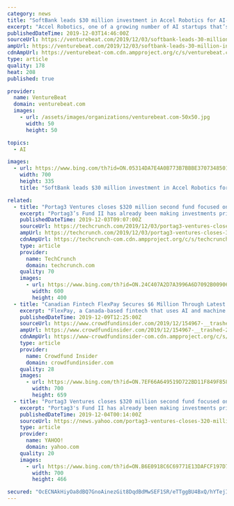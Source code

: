 ```yaml
---
category: news
title: "SoftBank leads $30 million investment in Accel Robotics for AI-enabled cashierless stores"
excerpt: "Accel Robotics, one of a growing number of AI startups that’s setting out to enable automated cashierless stores, has raised $30 million in a series A round of funding led by SoftBank, with participation from New Ground Ventures, Toyo Kanetsu Corporate Venture Investment Partnership, and RevTech Ventures. Founded out of San Diego in 2015 ..."
publishedDateTime: 2019-12-03T14:46:00Z
sourceUrl: https://venturebeat.com/2019/12/03/softbank-leads-30-million-investment-in-accel-robotics-for-ai-enabled-cashierless-stores/
ampUrl: https://venturebeat.com/2019/12/03/softbank-leads-30-million-investment-in-accel-robotics-for-ai-enabled-cashierless-stores/amp/
cdnAmpUrl: https://venturebeat-com.cdn.ampproject.org/c/s/venturebeat.com/2019/12/03/softbank-leads-30-million-investment-in-accel-robotics-for-ai-enabled-cashierless-stores/amp/
type: article
quality: 178
heat: 208
published: true

provider:
  name: VentureBeat
  domain: venturebeat.com
  images:
    - url: /assets/images/organizations/venturebeat.com-50x50.jpg
      width: 50
      height: 50

topics:
  - AI

images:
  - url: https://www.bing.com/th?id=ON.05314DA7E4A0B773B7BBBE3707348501
    width: 700
    height: 335
    title: "SoftBank leads $30 million investment in Accel Robotics for AI-enabled cashierless stores"

related:
  - title: "Portag3 Ventures closes $320 million second fund focused on fintech investment"
    excerpt: "Portag3’s Fund II has already been making investments prior to this final closing, and has already put money into KOHO, Clark, Integrate.ai and startup-builder Diagram Ventures, along with 13 other startups. Its first fund invested in a number of fintech-related companies, including Clearbanc, Drop, League and Wealthsimple, as well as some ..."
    publishedDateTime: 2019-12-03T09:07:00Z
    sourceUrl: https://techcrunch.com/2019/12/03/portag3-ventures-closes-320-million-second-fund-focused-on-fintech-investment/
    ampUrl: https://techcrunch.com/2019/12/03/portag3-ventures-closes-320-million-second-fund-focused-on-fintech-investment/amp/
    cdnAmpUrl: https://techcrunch-com.cdn.ampproject.org/c/s/techcrunch.com/2019/12/03/portag3-ventures-closes-320-million-second-fund-focused-on-fintech-investment/amp/
    type: article
    provider:
      name: TechCrunch
      domain: techcrunch.com
    quality: 70
    images:
      - url: https://www.bing.com/th?id=ON.24C407A2D7A3996A6D7092B0090646D4
        width: 600
        height: 400
  - title: "Canadian Fintech FlexPay Secures $6 Million Through Latest Investment Round Led By Impression Ventures"
    excerpt: "FlexPay, a Canada-based fintech that uses AI and machine learning to help merchants recover lost revenues from declined transactions, announced on Monday it secured $6 million through its latest investment round, which was led by Impression Ventures with ..."
    publishedDateTime: 2019-12-09T12:25:00Z
    sourceUrl: https://www.crowdfundinsider.com/2019/12/154967-__trashed-2/
    ampUrl: https://www.crowdfundinsider.com/2019/12/154967-__trashed-2/amp/
    cdnAmpUrl: https://www-crowdfundinsider-com.cdn.ampproject.org/c/s/www.crowdfundinsider.com/2019/12/154967-__trashed-2/amp/
    type: article
    provider:
      name: Crowdfund Insider
      domain: crowdfundinsider.com
    quality: 28
    images:
      - url: https://www.bing.com/th?id=ON.7EF66A649519D722BD11F849F858CDD9
        width: 700
        height: 659
  - title: "Portag3 Ventures closes $320 million second fund focused on fintech investment"
    excerpt: "Portag3's Fund II has already been making investments prior to this final closing, and has already put money into KOHO, Clark, Integrate.ai and startup-builder Diagram Ventures, along with 13 other startups. Its first fund invested in a number of fintech-related companies, including Clearbanc, Drop, League and Wealthsimple, as well as some ..."
    publishedDateTime: 2019-12-04T00:14:00Z
    sourceUrl: https://news.yahoo.com/portag3-ventures-closes-320-million-090038986.html
    type: article
    provider:
      name: YAHOO!
      domain: yahoo.com
    quality: 20
    images:
      - url: https://www.bing.com/th?id=ON.B6E0918C6C69771E13DAFCF197D7FD2A
        width: 700
        height: 466

secured: "OcECNAkHiyOa8dBQ7GnoAinezGit8DqdBdMwSEF1SR/eTTggBU4BxQ/hYTejIrwHoRG647VGUdcEZQm+1DjLiQ1FI7Kc0+u8MHSgYv3PdOnphBQn/XRDGyvxCJfqjLLwS7UVVOoce9Xryq5r1lyhPtJYK4tBx/mLvK6yEeDw2YpnORq/+aXXp1cm2BFn0bc+sDy70VNpayGIuyfdsWtUvROFhSYwE09cB7y+oc2VOBviIgOezLvUF32K3ZZS2CBP00RirtyykbweXCzbeIp3VA==;WScbA6flod/n6Iz48rwh/Q=="
---
```


